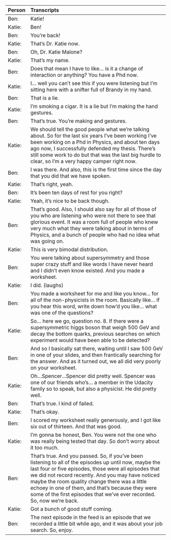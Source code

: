 | Person | Transcripts |
| :-- | :-- |
| Ben: | Katie! |
| Katie: | Ben! |
| Ben: | You’re back! |
| Katie: | That’s Dr. Katie now. |
| Ben: | Oh, Dr. Katie Malone? |
| Katie: | That’s my name. |
| Ben: | Does that mean I have to like… is it a change of interaction or anything? You have a Phd now. |
| Katie: | I… well you can’t see this if you were listening but I’m sitting here with a snifter full of Brandy in my hand. |
| Ben: | That is a lie. |
| Katie: | I’m smoking a cigar. It is a lie but I’m making the hand gestures. |
| Ben: | That’s true. You’re making and gestures. |
| Katie: | We should tell the good people what we’re talking about. So for the last six years I’ve been working I’ve been working on a Phd in Physics, and about ten days ago now, I successfully defended my thesis. There’s still some work to do but that was the last big hurdle to clear, so I’m a very happy camper right now. |
| Ben: | I was there. And also, this is the first time since the day that you did that we have spoken. |
| Katie: | That’s right, yeah. |
| Ben: | It’s been ten days of rest for you right? |
| Katie: | Yeah, it’s nice to be back though. |
| Ben: | That’s good. Also, I should also say for all of those of you who are listening who were not there to see that glorious event. It was a room full of people who knew very much what they were talking about in terms of Physics, and a bunch of people who had no idea what was going on. |
| Katie: | This is very bimodal distribution. |
| Ben: | You were talking about supersymmetry and those super crazy stuff and like words I have never heard and I didn’t even know existed. And you made a worksheet. |
| Katie: | I did. (laughs) |
| Ben: | You made a worksheet for me and like you know… for all of the non-physicists in the room. Basically like… if you hear this word, write down how’d you like… what was one of the questions? |
| Katie: | So… here we go, question no. 8. If there were a supersymmetric higgs boson that weigh 500 GeV and decay the bottom quarks, previous searches on which experiment would have been able to be detected? |
| Ben: | And so I basically sat there, waiting until I saw 500 GeV in one of your slides, and then frantically searching for the answer. And as it turned out, we all did very poorly on your worksheet. |
| Katie: | Oh…Spencer...Spencer did pretty well. Spencer was one of our friends who’s… a member in the Udacity family so to speak, but also a physicist. He did pretty well. |
| Ben: | That’s true. I kind of failed. |
| Katie: | That’s okay. |
| Ben: | I scored my worksheet really generously, and I got like six out of thirteen. And that was good. |
| Katie: | I’m gonna be honest, Ben. You were not the one who was really being tested that day. So don’t worry about it too much. |
| Ben: | That’s true. And you passed. So, if you’ve been listening to all of the episodes up until now, maybe the last four or five episodes, those were all episodes that we did not record recently. And you may have noticed maybe the room quality change there was a little echoey in one of them, and that’s because they were some of the first episodes that we’ve ever recorded. So, now we’re back. |
| Katie: | Got a bunch of good stuff coming. |
| Ben: | The next episode in the feed is an episode that we recorded a little bit while ago, and it was about your job search. So, enjoy. |
